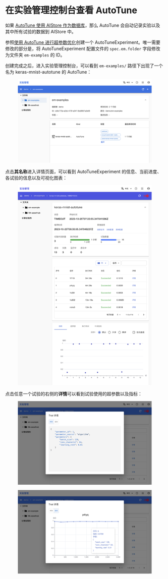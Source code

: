 # 在实验管理控制台查看 AutoTune

如果 [AutoTune 使用 AIStore 作为数据库](../modules/building/autotuneexperiment.md#数据库的使用)，那么 AutoTune 会自动记录实验以及其中所有试验的数据到 AIStore 中。

参照[使用 AutoTune 进行超参数优化](./autotune.md)创建一个 AutoTuneExperiment。唯一需要修改的部分是，将 AutoTuneExperiment 配置文件的 `spec.em.folder` 字段修改为文件夹 `em-examples` 的 ID。

创建完成之后，进入实验管理控制台，可以看到 `em-examples/` 路径下出现了一个名为 keras-mnist-autotune 的 AutoTune：

<figure class="screenshot">
    <img alt="created" src="../assets/tasks/view-autotune-in-experiment-console/created.png" class="screenshot"/>
</figure>

点击**其名称**进入详情页面，可以看到 AutoTuneExperiment 的信息、当前进度、各试验的信息以及可视化图表：

<figure class="screenshot">
    <img alt="details" src="../assets/tasks/view-autotune-in-experiment-console/details.png" class="screenshot"/>
</figure>

点击任意一个试验的右侧的**详情**可以看到试验使用的超参数以及指标：

<figure class="screenshot">
    <img alt="trial-hparams" src="../assets/tasks/view-autotune-in-experiment-console/trial-hparams.png" class="screenshot"/>
</figure>

<figure class="screenshot">
    <img alt="trial-metrics" src="../assets/tasks/view-autotune-in-experiment-console/trial-metrics.png" class="screenshot"/>
</figure>

